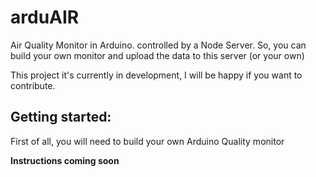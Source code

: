 # arduAIR

Air Quality Monitor in Arduino. controlled by a Node Server. So, you can build your own monitor and upload the data to this server (or your own) 

This project it's currently in development, I will be happy if you want to contribute.

## Getting started:
First of all, you will need to build your own Arduino Quality monitor

**Instructions coming soon**



